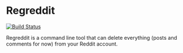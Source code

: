 # Regreddit

[![Build Status](https://travis-ci.org/yagehu/regreddit.svg?branch=master)](https://travis-ci.org/yagehu/regreddit)

Regreddit is a command line tool that can delete everything
(posts and comments for now) from your Reddit account.

